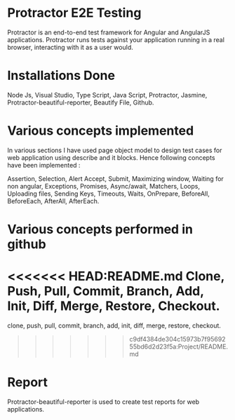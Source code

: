 # Protractor E2E Testing

Protractor is an end-to-end test framework for Angular and AngularJS applications. Protractor runs tests against your application running in a real browser, interacting with it as a user would.


# Installations Done

Node Js,
Visual Studio,
Type Script,
Java Script,
Protractor,
Jasmine,
Protractor-beautiful-reporter,
Beautify File,
Github.


# Various concepts implemented

In various sections I have used page object model to design test cases for web application using describe and it blocks. Hence following concepts have been implemented :

Assertion,
Selection, 
Alert Accept,
Submit,
Maximizing window,
Waiting for non angular, 
Exceptions,
Promises, 
Async/await,
Matchers,
Loops,
Uploading files,
Sending Keys,
Timeouts,
Waits,
OnPrepare,
BeforeAll,
BeforeEach,
AfterAll,
AfterEach.

# Various concepts performed in github

<<<<<<< HEAD:README.md
Clone,
Push,
Pull,
Commit,
Branch,
Add,
Init,
Diff,
Merge,
Restore,
Checkout.
=======
clone,
push,
pull,
commit,
branch,
add,
init,
diff,
merge,
restore,
checkout.
>>>>>>> c9df4384de304c15973b7f9569255bd6d2d23f5a:Project/README.md


# Report

Protractor-beautiful-reporter is used to create test reports for web applications.



